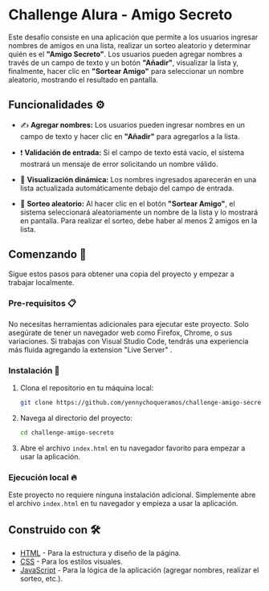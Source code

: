 # Challenge Alura - Amigo Secreto

Este desafío consiste en una aplicación que permite a los usuarios ingresar nombres de amigos en una lista, realizar un sorteo aleatorio y determinar quién es el **"Amigo Secreto"**. Los usuarios pueden agregar nombres a través de un campo de texto y un botón **"Añadir"**, visualizar la lista y, finalmente, hacer clic en **"Sortear Amigo"** para seleccionar un nombre aleatorio, mostrando el resultado en pantalla.

## Funcionalidades ⚙️

- ✍️ **Agregar nombres:** Los usuarios pueden ingresar nombres en un campo de texto y hacer clic en **"Añadir"** para agregarlos a la lista.
 
- ❗ **Validación de entrada:** Si el campo de texto está vacío, el sistema mostrará un mensaje de error solicitando un nombre válido.

- 👀 **Visualización dinámica:** Los nombres ingresados aparecerán en una lista actualizada automáticamente debajo del campo de entrada.

- 🎲 **Sorteo aleatorio:** Al hacer clic en el botón **"Sortear Amigo"**, el sistema seleccionará aleatoriamente un nombre de la lista y lo mostrará en pantalla. Para realizar el sorteo, debe haber al menos 2 amigos en la lista.

## Comenzando 🚀

Sigue estos pasos para obtener una copia del proyecto y empezar a trabajar localmente.

### Pre-requisitos 📋

No necesitas herramientas adicionales para ejecutar este proyecto. Solo asegúrate de tener un navegador web como Firefox, Chrome, o sus variaciones. Si trabajas con Visual Studio Code, tendrás una experiencia más fluida agregando la extension "Live Server" .

### Instalación 🔧

1. Clona el repositorio en tu máquina local:
    ```bash
    git clone https://github.com/yennychoqueramos/challenge-amigo-secreto.git
    ```

2. Navega al directorio del proyecto:
    ```bash
    cd challenge-amigo-secreto
    ```

3. Abre el archivo `index.html` en tu navegador favorito para empezar a usar la aplicación.

### Ejecución local 🔥

Este proyecto no requiere ninguna instalación adicional. Simplemente abre el archivo `index.html` en tu navegador y empieza a usar la aplicación.

## Construido con 🛠️

- [HTML](https://developer.mozilla.org/en-US/docs/Web/HTML) - Para la estructura y diseño de la página.
- [CSS](https://developer.mozilla.org/en-US/docs/Web/CSS) - Para los estilos visuales.
- [JavaScript](https://developer.mozilla.org/en-US/docs/Web/JavaScript) - Para la lógica de la aplicación (agregar nombres, realizar el sorteo, etc.).

